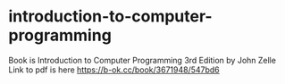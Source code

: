 # introduction-to-computer-programming

Book is Introduction to Computer Programming 3rd Edition by John Zelle
Link to pdf is here
https://b-ok.cc/book/3671948/547bd6
